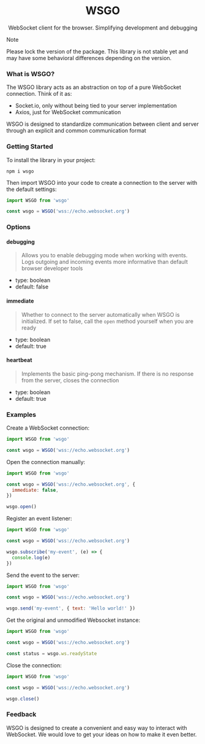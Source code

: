 <h1 align="center">WSGO</h1>

<p align="center">WebSocket client for the browser. Simplifying development and debugging</p>

> [!NOTE]
> Please lock the version of the package. This library is not stable yet and may have some behavioral differences depending on the version.

### What is WSGO?

The WSGO library acts as an abstraction on top of a pure WebSocket connection. Think of it as:

- Socket.io, only without being tied to your server implementation
- Axios, just for WebSocket communication

WSGO is designed to standardize communication between client and server through an explicit and common communication format

### Getting Started

To install the library in your project:

```
npm i wsgo
```

Then import WSGO into your code to create a connection to the server with the default settings:

```js
import WSGO from 'wsgo'

const wsgo = WSGO('wss://echo.websocket.org')
```

### Options

#### debugging

> Allows you to enable debugging mode when working with events. Logs outgoing and incoming events more informative than default browser developer tools

- type: boolean
- default: false

#### immediate

> Whether to connect to the server automatically when WSGO is initialized. If set to false, call the `open` method yourself when you are ready

- type: boolean
- default: true

#### heartbeat

> Implements the basic ping-pong mechanism. If there is no response from the server, closes the connection

- type: boolean
- default: true

### Examples

Create a WebSocket connection:

```js
import WSGO from 'wsgo'

const wsgo = WSGO('wss://echo.websocket.org')
```

Open the connection manually:

```js
import WSGO from 'wsgo'

const wsgo = WSGO('wss://echo.websocket.org', {
  immediate: false,
})

wsgo.open()
```

Register an event listener:

```js
import WSGO from 'wsgo'

const wsgo = WSGO('wss://echo.websocket.org')

wsgo.subscribe('my-event', (e) => {
  console.log(e)
})
```

Send the event to the server:

```js
import WSGO from 'wsgo'

const wsgo = WSGO('wss://echo.websocket.org')

wsgo.send('my-event', { text: 'Hello world!' })
```

Get the original and unmodified Websocket instance:

```js
import WSGO from 'wsgo'

const wsgo = WSGO('wss://echo.websocket.org')

const status = wsgo.ws.readyState
```

Close the connection:

```js
import WSGO from 'wsgo'

const wsgo = WSGO('wss://echo.websocket.org')

wsgo.close()
```

### Feedback

WSGO is designed to create a convenient and easy way to interact with WebSocket. We would love to get your ideas on how to make it even better.
